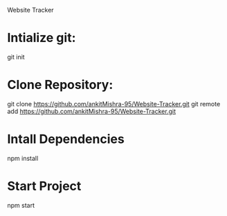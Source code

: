 Website Tracker

# Intialize git:

git init

# Clone Repository:

git clone https://github.com/ankitMishra-95/Website-Tracker.git
git remote add https://github.com/ankitMishra-95/Website-Tracker.git

# Intall Dependencies

npm install

# Start Project

npm start
